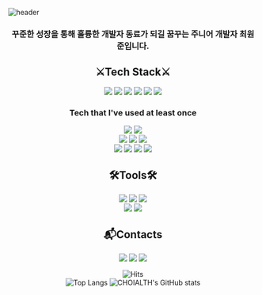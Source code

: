 
 ![header](https://capsule-render.vercel.app/api?type=waving&color=auto&height=300&section=header&text=Hi!%20I'm%2OWONJUN%20&fontSize=90&animation=fadeIn&fontAlignY=38&desc=WEB%20BackEnd%20Developer%20&descAlignY=51&descAlign=62)

<div align=center>
 
 <h3>꾸준한 성장을 통해 훌륭한 개발자 동료가 되길 꿈꾸는 주니어 개발자 최원준입니다.</h3>

 <h2>⚔️Tech Stack⚔️</h2>
 <img src="https://img.shields.io/badge/java-007396?style=for-the-badge&logo=java&logoColor=white">
 <img src="https://img.shields.io/badge/spring-6DB33F?style=for-the-badge&logo=spring&logoColor=white">
 <img src="https://img.shields.io/badge/springboot-6DB33F?style=for-the-badge&logo=springboot&logoColor=white">
 <img src="https://img.shields.io/badge/mysql-4479A1?style=for-the-badge&logo=mysql&logoColor=white">
 <img src="https://img.shields.io/badge/mariaDB-003545?style=for-the-badge&logo=mariaDB&logoColor=white">
 <img src="https://img.shields.io/badge/git-F05032?style=for-the-badge&logo=git&logoColor=white">
 

 
 <h3>Tech that I've used at least once</h3>
 <img src="https://img.shields.io/badge/AMAZONWEBSERVICE-232F3E?style=for-the-badge&logo=amazonaws&logoColor=white">
 <img src="https://img.shields.io/badge/NAVERCLOUD-23232F3E?style=for-the-badge&logo=naver&logoColor=white"><br>
 <img src="https://img.shields.io/badge/javascript-F7DF1E?style=for-the-badge&logo=javascript&logoColor=black">
 <img src="https://img.shields.io/badge/html5-E34F26?style=for-the-badge&logo=html5&logoColor=white">
 <img src="https://img.shields.io/badge/css-1572B6?style=for-the-badge&logo=css3&logoColor=white"><br>
 <img src="https://img.shields.io/badge/jquery-0769AD?style=for-the-badge&logo=jquery&logoColor=white">
 <img src="https://img.shields.io/badge/react-61DAFB?style=for-the-badge&logo=react&logoColor=black">
 <img src="https://img.shields.io/badge/node.js-339933?style=for-the-badge&logo=Node.js&logoColor=white">
 <img src="https://img.shields.io/badge/express-000000?style=for-the-badge&logo=express&logoColor=white">

 
 <h2>🛠Tools🛠</h2>

 <img src="https://img.shields.io/badge/IntelliJ IDEA-000000?style=for-the-badge&logo=IntelliJ IDEA&logoColor=white"/>
 <img src="https://img.shields.io/badge/Eclipse IDE-2C2255?style=for-the-badge&logo=Eclipse IDE&logoColor=white"/>
 <img src="https://img.shields.io/badge/Visual Studio Code-007ACC?style=for-the-badge&logo=Visual Studio Code&logoColor=white"/><br>
 <img src="https://img.shields.io/badge/slack-4A154B?style=for-the-badge&logo=slack&logoColor=white">
 <img src="https://img.shields.io/badge/notion-181717?style=for-the-badge&logo=notion&logoColor=white"> 


 
 <h2>📬Contacts </h2>
 <a href="mailto:dnjswns4545@gmail.com"><img src="https://img.shields.io/badge/Gmail-EA4335?style=for-the-badge&logo=Gmail&logoColor=white"/></a>
 <a href="mailto:dnjswns4545@naver.com"><img src="https://img.shields.io/badge/Naver-03C75A?style=for-the-badge&logo=Naver&logoColor=white"/></a>
 <a href="https://choi-alth.tistory.com/"><img src="https://img.shields.io/badge/TechBlog-000000?style=for-the-badge&logo=Tistory&logoColor=white"/></a>
 
 ![Hits](https://hits.seeyoufarm.com/api/count/incr/badge.svg?url=https%3A%2F%2Fgithub.com%2FCHOIALTH&count_bg=%23FFDAC7&title_bg=%23FFADAD&icon=&icon_color=%23E7E7E7&title=hits&edge_flat=false)<br>
 ![Top Langs](https://github-readme-stats.vercel.app/api/top-langs/?username=CHOIALTH&langs_count=5&theme=tokyonight)
 ![CHOIALTH's GitHub stats](https://github-readme-stats.vercel.app/api?username=CHOIALTH&show_icons=true&theme=radical)


 
 
<!--  <h2>📬Contacts </h2>
[![Gmail Badge](https://img.shields.io/badge/Gmail-d14836?style=flat-square&logo=Gmail&logoColor=white&link=mailto:dnjswns4545@gmail.com)](mailto:dnjswns4545@gmail.com) 
[![Naver Badge](https://img.shields.io/badge/Naver-03C75A?style=flat-square&logo=Naver&logoColor=white&link=mailto:dnjswns4545@naver.com)](mailto:dnjswns4545@naver.com) -->
 
 
</div>



<!--
**CHOIALTH/CHOIALTH** is a ✨ _special_ ✨ repository because its `README.md` (this file) appears on your GitHub profile.



Here are some ideas to get you started:

 
- 🔭 I’m currently working on ...
- 🌱 I’m currently learning ...
- 👯 I’m looking to collaborate on ...
- 🤔 I’m looking for help with ...
- 💬 Ask me about ...
- 📫 How to reach me: ...
- 😄 Pronouns: ...
- ⚡ Fun fact: ...
-->
